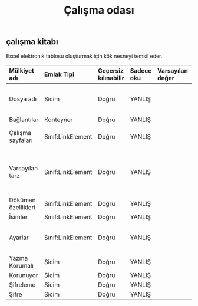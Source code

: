 ﻿---
title: Çalışma odası
second_title: Aspose.Cells Cloud Documen
type: docs
url: /tr/specification/model/workbook/
description: "Aspose.Cells Bulut modeli spesifikasyonu: Çalışma kitabı. Açma, oluşturma, düzenleme, bölme, birleştirme, karşılaştırma ve dönüştürme gibi özelliklerle Excel ve diğer elektronik tablo belgelerini zahmetsizce yönetin"
kwords: Excel, Office, Elektronik Tablo, Cloud REST API, Çalışma Kitabı
weight: 50
---
## **çalışma kitabı**

 Excel elektronik tablosu oluşturmak için kök nesneyi temsil eder.

| Mülkiyet adı| Emlak Tipi| Geçersiz kılınabilir| Sadece oku| Varsayılan değer| Tanım|
|:- |:- |:- |:- |:- |:- |
| Dosya adı| Sicim| Doğru| YANLIŞ|| Geçerli dosya adını alır ve ayarlar.|
| Bağlantılar| Konteyner| Doğru| YANLIŞ|||
| Çalışma sayfaları| Sınıf:LinkElement| Doğru| YANLIŞ|| Koleksiyonu e-tabloda alır.|
|Varsayılan tarz| Sınıf:LinkElement| Doğru| YANLIŞ|| Çalışma kitabının varsayılan nesnesini alır veya ayarlar.|
| Döküman özellikleri| Sınıf:LinkElement| Doğru| YANLIŞ|||
| İsimler| Sınıf:LinkElement| Doğru| YANLIŞ|||
| Ayarlar| Sınıf:LinkElement| Doğru| YANLIŞ|| Çalışma kitabı ayarlarını temsil eder.|
| Yazma Korumalı| Sicim| Doğru| YANLIŞ|||
| Korunuyor| Sicim| Doğru| YANLIŞ|||
| Şifreleme| Sicim| Doğru| YANLIŞ|||
| Şifre| Sicim| Doğru| YANLIŞ|||

